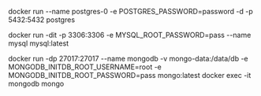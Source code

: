 docker run --name postgres-0 -e POSTGRES_PASSWORD=password -d -p 5432:5432 postgres

docker run -dit -p 3306:3306 -e MYSQL_ROOT_PASSWORD=pass --name mysql mysql:latest

docker run -dp 27017:27017 --name mongodb -v mongo-data:/data/db -e MONGODB_INITDB_ROOT_USERNAME=root -e MONGODB_INITDB_ROOT_PASSWORD=pass mongo:latest
docker exec -it mongodb mongo 